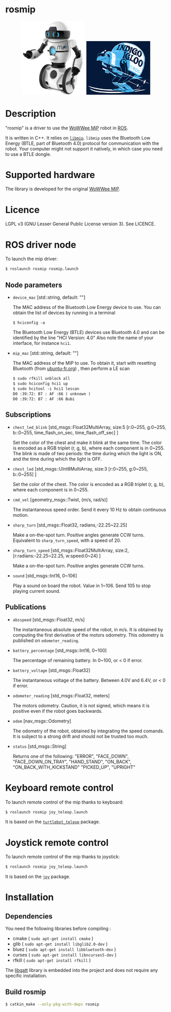 # rosmip

<p align="center">
<img src="doc/MiP.png" alt="MiP" style="width: 200px"/>
<img src="doc/ros_indigoigloo_600.png" alt="MiP" style="width: 200px"/>
</p>

Description
===========

"rosmip" is a driver to use the
[WoWWee MiP](http://wowwee.com/mip) robot
in [ROS](http://ros.org).

It is written in C++.
It relies on
[`libmip`](https://github.com/arnaud-ramey/libmip).
`libmip`
uses the Bluetooth Low Energy (BTLE, part of Bluetooth 4.0)
protocol for communication with the robot.
Your computer might not support it natively, in which case you need to
use a BTLE dongle.

Supported hardware
==================

The library is developed for the original
[WoWWee MiP](http://wowwee.com/mip).

Licence
=======

LGPL v3 (GNU Lesser General Public License version 3).
See LICENCE.

ROS driver node
===============

To launch the mip driver:

```bash
$ roslaunch rosmip rosmip.launch
```

Node parameters
---------------

- `device_mac`
  [std::string, default: ""]

  The MAC address of the Bluetooth Low Energy device to use.
  You can obtain the list of devices by running in a terminal

  ```
  $ hciconfig -a
  ```

  The Bluetooth Low Energy (BTLE) devices use Bluetooth 4.0 and
  can be identified by the line
  "HCI Version: 4.0"
  Also note the name of your interface, for instance `hci1`.

- `mip_mac`
  [std::string, default: ""]

  The MAC address of the MIP to use.
  To obtain it, start with resetting Bluetooth (from [ubuntu-fr.org](http://doc.ubuntu-fr.org/bluetooth#problemes_connus)) ,
  then perform a LE scan

  ```
  $ sudo rfkill unblock all
  $ sudo hciconfig hci1 up
  $ sudo hcitool -i hci1 lescan
  D0 :39:72: B7 : AF :66 ( unknown )
  D0 :39:72: B7 : AF :66 Bubi
  ```

Subscriptions
-------------

- `chest_led_blink`
  [std_msgs::Float32MultiArray, size:5 [r:0~255, g:0~255, b::0~255, time_flash_on_sec, time_flash_off_sec] ]

  Set the color of the chest and make it blink at the same time.
  The color is encoded as a RGB triplet (r, g, b),
  where each component is in 0~255.
  The blink is made of two periods: the time during which the light is ON,
  and the time during which the light is OFF.

- `chest_led`
  [std_msgs::UInt8MultiArray, size:3 [r:0~255, g:0~255, b::0~255] ]

  Set the color of the chest.
  The color is encoded as a RGB triplet (r, g, b),
  where each component is in 0~255.

- `cmd_vel`
  [geometry_msgs::Twist, (m/s, rad/s)]

  The instantaneous speed order.
  Send it every 10 Hz to obtain continuous motion.

- `sharp_turn`
  [std_msgs::Float32, radians,-22.25~22.25]

  Make a on-the-spot turn.
  Positive angles generate CCW turns.
  Equivalent to `sharp_turn_speed`, with a speed of 20.

- `sharp_turn_speed`
  [std_msgs::Float32MultiArray, size:2,
    [r:radians:-22.25~22.25, w:speed:0~24] ]

  Make a on-the-spot turn.
  Positive angles generate CCW turns.

- `sound`
  [std_msgs::Int16, 0~106]

  Play a sound on board the robot.
  Value in 1~106. Send 105 to stop playing current sound.


Publications
------------

- `absspeed`
  [std_msgs::Float32, m/s]

  The instantaneous absolute speed of the robot, in m/s.
  It is obtained by computing the first derivative of the motors odometry.
  This odometry is published on `odometer_reading`.

- `battery_percentage`
  [std_msgs::Int16, 0~100]

  The percentage of remaining battery.
  In 0~100, or < 0 if error.

- `battery_voltage`
  [std_msgs::Float32]

  The instantaneous voltage of the battery.
  Between 4.0V and 6.4V, or < 0 if error.

- `odometer_reading`
  [std_msgs::Float32, meters]

  The motors odometry.
  Caution, it is not signed, which means it is positive
  even if the robot goes backwards.

- `odom`
  [nav_msgs::Odometry]

  The odometry of the robot, obtained by integrating the speed comands.
  It is subject to a strong drift and should not be trusted too much.

- `status`
  [std_msgs::String]

  Returns one of the following:
  "ERROR", "FACE_DOWN", "FACE_DOWN_ON_TRAY", "HAND_STAND", "ON_BACK", "ON_BACK_WITH_KICKSTAND" "PICKED_UP", "UPRIGHT"


Keyboard remote control
=======================

To launch remote control of the mip thanks to keyboard:

```bash
$ roslaunch rosmip joy_teleop.launch
```

It is based on the [`turtlebot_teleop`](https://github.com/turtlebot/turtlebot/tree/indigo/turtlebot_teleop) package.

Joystick remote control
=======================

To launch remote control of the mip thanks to joystick:

```bash
$ roslaunch rosmip joy_teleop.launch
```

It is based on the [`joy`](http://wiki.ros.org/joy) package.

Installation
============

Dependencies
------------

You need the following libraries before compiling :

  * cmake  ( `sudo apt-get install cmake` )
  * glib   ( `sudo apt-get install libglib2.0-dev` )
  * bluez  ( `sudo apt-get install libbluetooth-dev` )
  * curses ( `sudo apt-get install libncurses5-dev` )
  * rfkill ( `sudo apt-get install rfkill` )

The [libgatt](https://github.com/jacklund/libgatt) library is
embedded into the project
and does not require any specific installation.

Build rosmip
-------------

```bash
$ catkin_make --only-pkg-with-deps rosmip
```
